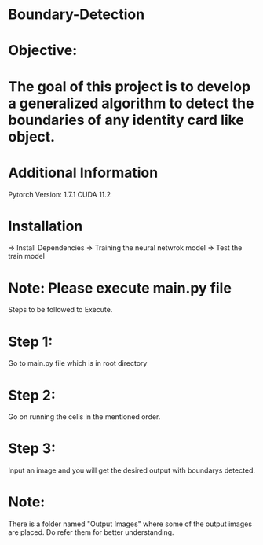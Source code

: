 # Boundary-Detection

# Objective:
# The goal of this project is to develop a generalized algorithm to detect the boundaries of any identity card like object.

# Additional Information

Pytorch Version: 1.7.1 CUDA 11.2

# Installation

=> Install Dependencies
=> Training the neural netwrok model
=> Test the train model

# Note: Please execute main.py file

Steps to be followed to Execute.

# Step 1:
Go to main.py file which is in root directory

# Step 2:
Go on running the cells in the mentioned order.

# Step 3:
Input an image and you will get the desired output with boundarys detected.

# Note:
There is a folder named "Output Images" where some of the output images are placed. Do refer them for better understanding.


